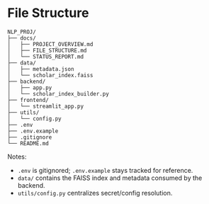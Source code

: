 # File Structure

```
NLP_PROJ/
├── docs/
│   ├── PROJECT_OVERVIEW.md
│   ├── FILE_STRUCTURE.md
│   └── STATUS_REPORT.md
├── data/
│   ├── metadata.json
│   └── scholar_index.faiss
├── backend/
│   ├── app.py
│   └── scholar_index_builder.py
├── frontend/
│   └── streamlit_app.py
├── utils/
│   └── config.py
├── .env
├── .env.example
├── .gitignore
└── README.md
```

Notes:
- `.env` is gitignored; `.env.example` stays tracked for reference.
- `data/` contains the FAISS index and metadata consumed by the backend.
- `utils/config.py` centralizes secret/config resolution.

